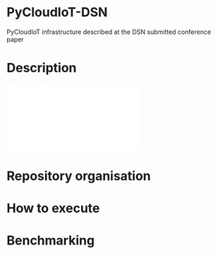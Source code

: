 # PyCloudIoT-DSN
PyCloudIoT infrastructure described at the DSN submitted conference paper

# Description
![esquema](./documentation_images/esquema_articulo-Page-5-big.pdf)
# Repository organisation

# How to execute

# Benchmarking
